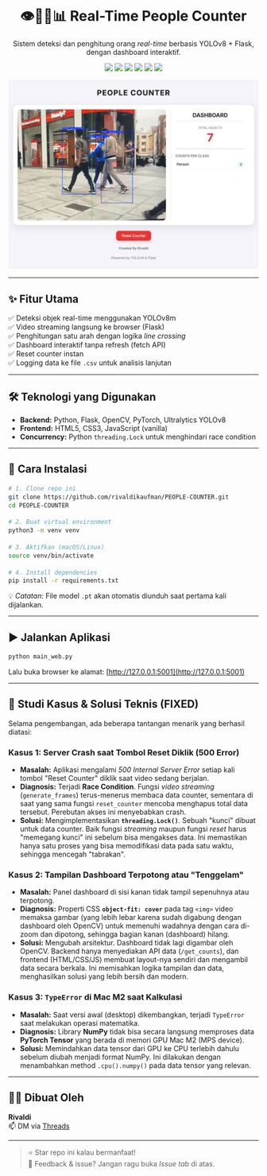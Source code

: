 <h1 align="center">👁️🚶‍♂️📊 Real-Time People Counter</h1>
<p align="center">Sistem deteksi dan penghitung orang <i>real-time</i> berbasis YOLOv8 + Flask, dengan dashboard interaktif.</p>

<p align="center">
  <img src="https://img.shields.io/badge/Flask-000000?style=for-the-badge&logo=flask&logoColor=white" />
  <img src="https://img.shields.io/badge/PyTorch-EE4C2C?style=for-the-badge&logo=pytorch&logoColor=white" />
  <img src="https://img.shields.io/badge/OpenCV-5C3EE8?style=for-the-badge&logo=opencv&logoColor=white" />
  <img src="https://img.shields.io/badge/YOLOv8-FFCC00?style=for-the-badge&logo=github&logoColor=black" />
  <img src="https://img.shields.io/badge/JavaScript-F7DF1E?style=for-the-badge&logo=javascript&logoColor=black" />
  <img src="https://img.shields.io/badge/HTML/CSS-E34F26?style=for-the-badge&logo=html5&logoColor=white" />
</p>

<p align="center">
  <img src="SCREENSHOT.jpeg" alt="Live Demo Aplikasi" width="700"/>
</p>

---

## ✨ Fitur Utama

✅ Deteksi objek real-time menggunakan YOLOv8m  
✅ Video streaming langsung ke browser (Flask)  
✅ Penghitungan satu arah dengan logika *line crossing*  
✅ Dashboard interaktif tanpa refresh (fetch API)  
✅ Reset counter instan  
✅ Logging data ke file `.csv` untuk analisis lanjutan  

---

## 🛠️ Teknologi yang Digunakan

- **Backend:** Python, Flask, OpenCV, PyTorch, Ultralytics YOLOv8  
- **Frontend:** HTML5, CSS3, JavaScript (vanilla)  
- **Concurrency:** Python `threading.Lock` untuk menghindari race condition

---

## 🚀 Cara Instalasi

```bash
# 1. Clone repo ini
git clone https://github.com/rivaldikaufman/PEOPLE-COUNTER.git
cd PEOPLE-COUNTER

# 2. Buat virtual environment
python3 -m venv venv

# 3. Aktifkan (macOS/Linux)
source venv/bin/activate

# 4. Install dependencies
pip install -r requirements.txt
```

💡 *Catatan:* File model `.pt` akan otomatis diunduh saat pertama kali dijalankan.

---

## ▶️ Jalankan Aplikasi

```bash
python main_web.py
```

Lalu buka browser ke alamat: [http://127.0.0.1:5001](http://127.0.0.1:5001)

---

## 🐞 Studi Kasus & Solusi Teknis (FIXED)

Selama pengembangan, ada beberapa tantangan menarik yang berhasil diatasi:

### Kasus 1: Server Crash saat Tombol Reset Diklik (500 Error)
* **Masalah:** Aplikasi mengalami *500 Internal Server Error* setiap kali tombol "Reset Counter" diklik saat video sedang berjalan.
* **Diagnosis:** Terjadi **Race Condition**. Fungsi *video streaming* (`generate_frames`) terus-menerus membaca data counter, sementara di saat yang sama fungsi `reset_counter` mencoba menghapus total data tersebut. Perebutan akses ini menyebabkan crash.
* **Solusi:** Mengimplementasikan **`threading.Lock()`**. Sebuah "kunci" dibuat untuk data counter. Baik fungsi *streaming* maupun fungsi *reset* harus "memegang kunci" ini sebelum bisa mengakses data. Ini memastikan hanya satu proses yang bisa memodifikasi data pada satu waktu, sehingga mencegah "tabrakan".

### Kasus 2: Tampilan Dashboard Terpotong atau "Tenggelam"
* **Masalah:** Panel dashboard di sisi kanan tidak tampil sepenuhnya atau terpotong.
* **Diagnosis:** Properti CSS **`object-fit: cover`** pada tag `<img>` video memaksa gambar (yang lebih lebar karena sudah digabung dengan dashboard oleh OpenCV) untuk memenuhi wadahnya dengan cara di-zoom dan dipotong, sehingga bagian kanan (dashboard) hilang.
* **Solusi:** Mengubah arsitektur. Dashboard tidak lagi digambar oleh OpenCV. Backend hanya menyediakan API data (`/get_counts`), dan frontend (HTML/CSS/JS) membuat layout-nya sendiri dan mengambil data secara berkala. Ini memisahkan logika tampilan dan data, menghasilkan solusi yang lebih bersih dan modern.

### Kasus 3: `TypeError` di Mac M2 saat Kalkulasi
* **Masalah:** Saat versi awal (desktop) dikembangkan, terjadi `TypeError` saat melakukan operasi matematika.
* **Diagnosis:** Library **NumPy** tidak bisa secara langsung memproses data **PyTorch Tensor** yang berada di memori GPU Mac M2 (MPS device).
* **Solusi:** Memindahkan data tensor dari GPU ke CPU terlebih dahulu sebelum diubah menjadi format NumPy. Ini dilakukan dengan menambahkan method `.cpu().numpy()` pada data tensor yang relevan.

---

## 👨‍💻 Dibuat Oleh

**Rivaldi**   
📫 DM via [Threads](https://www.threads.net/@awpetrik)

---

> ⭐ Star repo ini kalau bermanfaat!  
> 👀 Feedback & issue? Jangan ragu buka *Issue tab* di atas.
